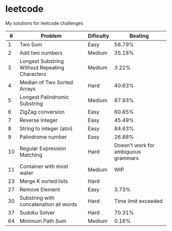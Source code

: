 # leetcode
My solutions for leetcode challenges

| # | Problem | Dificulty | Beating |
|---|------|-|----------|
| 1 | Two Sum | Easy | 58.79% |
| 2 | Add two numbers | Medium | 35.18% |
| 3 | Longest Substring Without Repeating Characters | Medium | 3.22% |
| 4 | Median of Two Sorted Arrays | Hard | 40.63% |
| 5 | Longest Palindromic Substring | Medium | 87.93% |
| 6 | ZigZag conversion | Easy | 60.85% |
| 7 | Reverse Integer | Easy | 45.49% |
| 8 | String to integer (atoi) | Easy | 84.63% |
| 9 | Palindrome number | Easy | 26.88% |
| 10 | Regular Expression Matching | Hard | Doesn't work for ambiguous grammars|
| 11 | Container with most water | Medium | WIP |
| 23 | Merge K sorted lists | Hard | |
| 27 | Remove Element | Easy | 3.73% |
| 30 | Substring with concatenation all words | Hard | Time limit exceeded |
| 37 | Sudoku Solver | Hard | 70.31% |
| 64 | Minimum Path Sum | Medium | 0.16% |